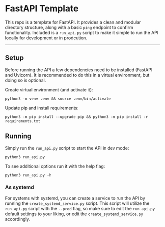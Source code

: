 # FastAPI Template
This repo is a template for FastAPI. It provides a clean and modular directory structure, along with a basic `ping` endpoint to confirm functionality. Included is a `run_api.py` script to make it simple to run the API locally for development or in prodcution.

---

## Setup
Before running the API a few dependencies need to be installed (FastAPI and Uvicorn). It is recommended to do this in a virtual environment, but doing so is optional.

Create virtual environment (and activate it):
```
python3 -m venv .env && source .env/bin/activate
```

Update pip and install requirements:
```
python3 -m pip install --upgrade pip && python3 -m pip install -r requirements.txt
```

## Running
Simply run the `run_api.py` script to start the API in dev mode:
```
python3 run_api.py
```

To see additional options run it with the help flag:
```
python3 run_api.py -h
```

### As systemd
For systems with systemd, you can create a service to run the API by running the `create_systemd_service.py` script. This script will utilize the `run_api.py` script with the `--prod` flag, so make sure to edit the `run_api.py` default settings to your liking, or edit the `create_systemd_service.py` accordingly.